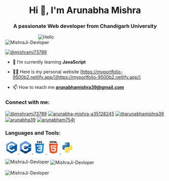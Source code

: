 <h1 align="center">Hi 👋, I'm Arunabha Mishra</h1>
<h3 align="center">A passionate Web developer from Chandigarh University</h3>
<img align="right" alt="Hello" width="400" src ="https://granroyalleigarape.com.br/wp-content/uploads/2021/05/programmer.gif">

<p align="left"> <img src="https://komarev.com/ghpvc/?username=MishraJi-Devloper&label=Profile%20views&color=0e75b6&style=flat" alt="MishraJi-Devloper" /> </p>

<p align="left"> <a href="https://twitter.com/@mishrami73789" target="blank"><img src="https://img.shields.io/twitter/follow/@mishrami73789?logo=twitter&style=for-the-badge" alt="@mishrami73789" /></a> </p>

- 🌱 I’m currently learning **JavaScript**

- 👨‍💻 Here is my personal website  [https://myportfolio-9500b2.netlify.app/](https://myportfolio-9500b2.netlify.app/)

- 📫 How to reach me **arunabhamishra39@gmail.com**

<h3 align="left">Connect with me:</h3>
<p align="left">
<a href="https://twitter.com/@mishrami73789" target="blank"><img align="center" src="https://raw.githubusercontent.com/rahuldkjain/github-profile-readme-generator/master/src/images/icons/Social/twitter.svg" alt="@mishrami73789" height="30" width="40" /></a>
<a href="https://linkedin.com/in/arunabha-mishra-a35128245" target="blank"><img align="center" src="https://raw.githubusercontent.com/rahuldkjain/github-profile-readme-generator/master/src/images/icons/Social/linked-in-alt.svg" alt="arunabha-mishra-a35128245" height="30" width="40" /></a>
<a href="https://www.hackerrank.com/@arunabhamishra39" target="blank"><img align="center" src="https://raw.githubusercontent.com/rahuldkjain/github-profile-readme-generator/master/src/images/icons/Social/hackerrank.svg" alt="@arunabhamishra39" height="30" width="40" /></a>
<a href="https://www.leetcode.com/arunabha39" target="blank"><img align="center" src="https://raw.githubusercontent.com/rahuldkjain/github-profile-readme-generator/master/src/images/icons/Social/leet-code.svg" alt="arunabha39" height="30" width="40" /></a>
<a href="https://auth.geeksforgeeks.org/user/arunabham754t" target="blank"><img align="center" src="https://raw.githubusercontent.com/rahuldkjain/github-profile-readme-generator/master/src/images/icons/Social/geeks-for-geeks.svg" alt="arunabham754t" height="30" width="40" /></a>
</p>

<h3 align="left">Languages and Tools:</h3>
<p align="left"> <a href="https://www.cprogramming.com/" target="_blank" rel="noreferrer"> <img src="https://raw.githubusercontent.com/devicons/devicon/master/icons/c/c-original.svg" alt="c" width="40" height="40"/> </a> <a href="https://www.w3schools.com/cpp/" target="_blank" rel="noreferrer"> <img src="https://raw.githubusercontent.com/devicons/devicon/master/icons/cplusplus/cplusplus-original.svg" alt="cplusplus" width="40" height="40"/> </a> <a href="https://www.w3schools.com/css/" target="_blank" rel="noreferrer"> <img src="https://raw.githubusercontent.com/devicons/devicon/master/icons/css3/css3-original-wordmark.svg" alt="css3" width="40" height="40"/> </a> <a href="https://www.w3.org/html/" target="_blank" rel="noreferrer"> <img src="https://raw.githubusercontent.com/devicons/devicon/master/icons/html5/html5-original-wordmark.svg" alt="html5" width="40" height="40"/> </a> <a href="https://www.python.org" target="_blank" rel="noreferrer"> <img src="https://raw.githubusercontent.com/devicons/devicon/master/icons/python/python-original.svg" alt="python" width="40" height="40"/> </a> </p>

<p><img align="left" src="https://github-readme-stats.vercel.app/api/top-langs?username=MishraJi-Devloper&show_icons=true&locale=en&layout=compact" alt="MishraJi-Devloper" /></p>

<p>&nbsp;<img align="center" src="https://github-readme-stats.vercel.app/api?username=MishraJi-Devloper&show_icons=true&locale=en" alt="MishraJi-Devloper" /></p>

<p><img align="center" src="https://github-readme-streak-stats.herokuapp.com/?user=MishraJi-Devloper&" alt="MishraJi-Devloper" /></p>

